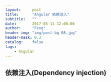 ```yaml
---
layout:     post
title:      "Angular 依赖注入"
subtitle:   ""
date:       2017-05-11 12:00:00
author:     "Feng"
header-img: "img/post-bg-08.jpg"
header-mask: 0.3
catalog:    false
tags:
    - Angular
---
```


## 依赖注入(Dependency injection)
